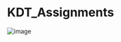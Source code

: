 # KDT_Assignments
![image](https://github.com/user-attachments/assets/d8f77041-c36a-469e-9c62-c8b18ed247cc)
